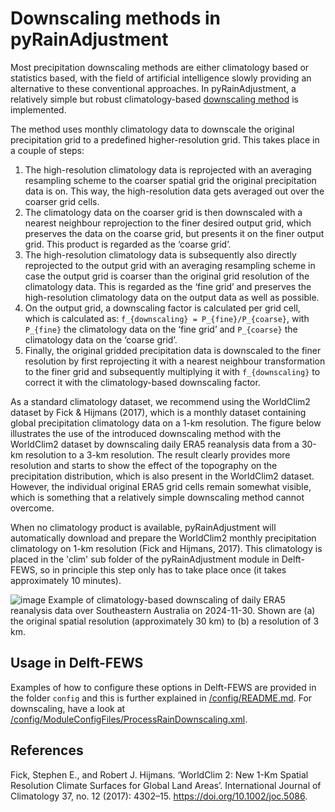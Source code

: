 # Downscaling methods in pyRainAdjustment
Most precipitation downscaling methods are either climatology based or statistics based, with the field of artificial intelligence slowly providing an alternative to these conventional approaches. In pyRainAdjustment, a relatively simple but robust climatology-based [downscaling method](https://github.com/Deltares-research/pyRainAdjustment/tree/main/rainadjustment/functions/downscaling.py) is implemented. 

The method uses monthly climatology data to downscale the original precipitation grid to a predefined higher-resolution grid. This takes place in a couple of steps:
1. The high-resolution climatology data is reprojected with an averaging resampling scheme to the coarser spatial grid the original precipitation data is on. This way, the high-resolution data gets averaged out over the coarser grid cells.
2. The climatology data on the coarser grid is then downscaled with a nearest neighbour reprojection to the finer desired output grid, which preserves the data on the coarse grid, but presents it on the finer output grid. This product is regarded as the ‘coarse grid’. 
3. The high-resolution climatology data is subsequently also directly reprojected to the output grid with an averaging resampling scheme in case the output grid is coarser than the original grid resolution of the climatology data. This is regarded as the ‘fine grid’ and preserves the high-resolution climatology data on the output data as well as possible.
4. On the output grid, a downscaling factor is calculated per grid cell, which is calculated as:
`f_{downscaling} = P_{fine}/P_{coarse}`,
 with `P_{fine}` the climatology data on the ‘fine grid’ and `P_{coarse}` the climatology data on the ‘coarse grid’. 
5. Finally, the original gridded precipitation data is downscaled to the finer resolution by first reprojecting it with a nearest neighbour transformation to the finer grid and subsequently multiplying it with `f_{downscaling}` to correct it with the climatology-based downscaling factor.

As a standard climatology dataset, we recommend using the WorldClim2 dataset by Fick & Hijmans (2017), which is a monthly dataset containing global precipitation climatology data on a 1-km resolution. The figure below illustrates the use of the introduced downscaling method with the WorldClim2 dataset by downscaling daily ERA5 reanalysis data from a 30-km resolution to a 3-km resolution. The result clearly provides more resolution and starts to show the effect of the topography on the precipitation distribution, which is also present in the WorldClim2 dataset. However, the individual original ERA5 grid cells remain somewhat visible, which is something that a relatively simple downscaling method cannot overcome.

When no climatology product is available, pyRainAdjustment will automatically download and prepare the WorldClim2 monthly precipitation climatology on 1-km resolution (Fick and Hijmans, 2017). This climatology is placed in the 'clim' sub folder of the pyRainAdjustment module in Delft-FEWS, so in principle this step only has to take place once (it takes approximately 10 minutes).

![image](https://github.com/user-attachments/assets/70dbf453-a88d-4c65-87ec-368cd7adc3fe)
Example of climatology-based downscaling of daily ERA5 reanalysis data over Southeastern Australia on 2024-11-30. Shown are (a) the original spatial resolution (approximately 30 km) to (b) a resolution of 3 km. 

## Usage in Delft-FEWS
Examples of how to configure these options in Delft-FEWS are provided in the folder `config` and this is further explained in [/config/README.md](https://github.com/Deltares-research/pyRainAdjustment/tree/main/config/README.md). For downscaling, have a look at [/config/ModuleConfigFiles/ProcessRainDownscaling.xml](https://github.com/Deltares-research/pyRainAdjustment/tree/main/config/ModuleConfigFiles/ProcessRainDownscaling).

## References
Fick, Stephen E., and Robert J. Hijmans. ‘WorldClim 2: New 1-Km Spatial Resolution Climate Surfaces for Global Land Areas’. International Journal of Climatology 37, no. 12 (2017): 4302–15. https://doi.org/10.1002/joc.5086.

